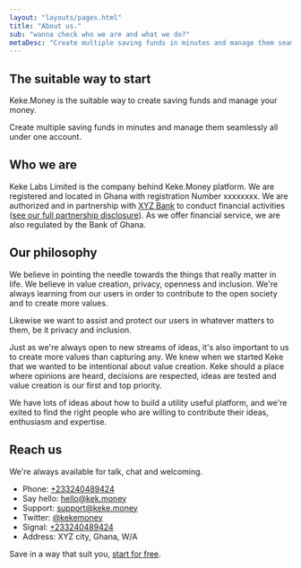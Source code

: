 ```yaml
---
layout: "layouts/pages.html"
title: "About us."
sub: "wanna check who we are and what we do?"
metaDesc: "Create multiple saving funds in minutes and manage them seamlessly all under one account."
---
```


## The suitable way to start

<span class="site-name">Keke.Money</span> is the suitable way to create saving funds and manage your money.

Create multiple saving funds in minutes and manage them seamlessly
all under one account.

## Who we are

Keke Labs Limited is the company behind <span class="site-name">Keke.Money</span> platform. We are registered and located in Ghana with registration Number xxxxxxxx. We are authorized and in partnership with [XYZ Bank](/) to conduct financial activities ([see our full partnership disclosure](/)). As we offer financial service, we are also regulated by the Bank of Ghana.

## Our philosophy

We believe in pointing the needle towards the things that really matter in life. We believe in value creation, privacy, openness and inclusion. We're always learning from our users in order to contribute to the open society and to create more values.

Likewise we want to assist and protect our users in whatever matters to them, be it privacy and inclusion.

Just as we're always open to new streams of ideas, it's also important to us to create more values than capturing any. We knew when we started Keke that we wanted to be intentional about value creation. Keke should a place where opinions are heard, decisions are respected, ideas are tested and value creation is our first and top priority.

We have lots of ideas about how to build a utility useful platform, and we're exited to find the right people who are willing to contribute their ideas, enthusiasm and expertise.

## Reach us

We're always available for talk, chat and welcoming.

- Phone: [+233240489424](tel:+233240489424)
- Say hello: [hello@kek.money](mailto:hello@keke.money)
- Support: [support@keke.money](mailto:support@keke.money)
- Twitter: [@kekemoney](https://twitter.com/kekmoney)
- Signal: [+233240489424](tel:+233240489424)
- Address: XYZ city, Ghana, W/A

Save in a way that suit you, [start for free](/signup).
